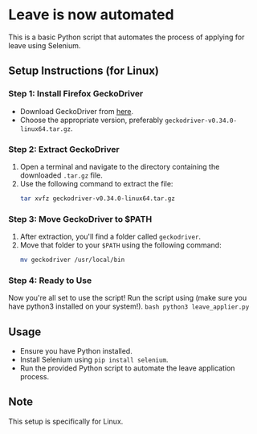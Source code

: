# Leave is now automated

This is a basic Python script that automates the process of applying for leave using Selenium.

## Setup Instructions (for Linux)

### Step 1: Install Firefox GeckoDriver
- Download GeckoDriver from [here](https://github.com/mozilla/geckodriver/releases).
- Choose the appropriate version, preferably `geckodriver-v0.34.0-linux64.tar.gz`.

### Step 2: Extract GeckoDriver
1. Open a terminal and navigate to the directory containing the downloaded `.tar.gz` file.
2. Use the following command to extract the file:
    ```bash
    tar xvfz geckodriver-v0.34.0-linux64.tar.gz
    ```

### Step 3: Move GeckoDriver to $PATH
1. After extraction, you'll find a folder called `geckodriver`.
2. Move that folder to your `$PATH` using the following command:
    ```bash
    mv geckodriver /usr/local/bin
    ```

### Step 4: Ready to Use
Now you're all set to use the script!
Run the script using (make sure you have python3 installed on your system!).
    ```bash
    python3 leave_applier.py
    ```

## Usage
- Ensure you have Python installed.
- Install Selenium using `pip install selenium`.
- Run the provided Python script to automate the leave application process.

## Note
This setup is specifically for Linux. 
